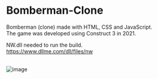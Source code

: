# Bomberman-Clone
Bomberman (clone) made with HTML, CSS and JavaScript.<br>
The game was developed using Construct 3 in 2021.<br>

NW.dll needed to run the build.<br>
https://www.dllme.com/dll/files/nw
<br><br>

![image](https://github.com/user-attachments/assets/ad3ad198-0205-4d65-8d6c-52136f3fe207)


